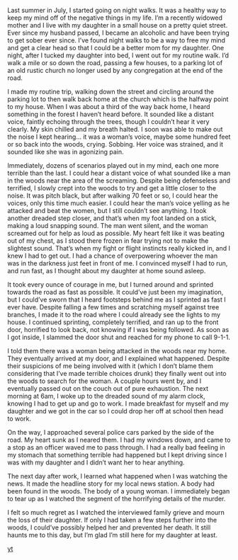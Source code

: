 Last summer in July, I started going on night walks. It was a healthy way to keep my mind off of the negative things in my life. I’m a recently widowed mother and I live with my daughter in a small house on a pretty quiet street. Ever since my husband passed, I became an alcoholic and have been trying to get sober ever since. I’ve found night walks to be a way to free my mind and get a clear head so that I could be a better mom for my daughter. One night, after I tucked my daughter into bed, I went out for my routine walk. I’d walk a mile or so down the road, passing a few houses, to a parking lot of an old rustic church no longer used by any congregation at the end of the road. 

I made my routine trip, walking down the street and circling around the parking lot to then walk back home at the church which is the halfway point to my house.  When I was about a third of the way back home, I heard something in the forest I haven’t heard before. It sounded like a distant voice, faintly echoing through the trees, though I couldn’t hear it very clearly. My skin chilled and my breath halted. I soon was able to make out the noise I kept hearing… it was a woman’s voice, maybe some hundred feet or so back into the woods, crying. Sobbing. Her voice was strained, and it sounded like she was in agonizing pain. 

Immediately, dozens of scenarios played out in my mind, each one more terrible than the last. I could hear a distant voice of what sounded like a man in the woods near the area of the screaming. Despite being defenseless and terrified, I slowly crept into the woods to try and get a little closer to the noise. It was pitch black, but after walking 70 feet or so, I could hear the voices, only this time much easier. I could hear the man’s voice yelling as he attacked and beat the women, but I still couldn’t see anything. I took another dreaded step closer, and that’s when my foot landed on a stick, making a loud snapping sound. The man went silent, and the woman screamed out for help as loud as possible. My heart felt like it was beating out of my chest, as I stood there frozen in fear trying not to make the slightest sound. That’s when my fight or flight instincts really kicked in, and I knew I had to get out. I had a chance of overpowering whoever the man was in the darkness just feet in front of me. I convinced myself I had to run, and run fast, as I thought about my daughter at home sound asleep. 

It took every ounce of courage in me, but I turned around and sprinted towards the road as fast as possible. It could’ve just been my imagination, but I could’ve sworn that I heard footsteps behind me as I sprinted as fast I ever have. Despite falling a few times and scratching myself against tree branches, I made it to the road where I could already see the lights to my house. I continued sprinting, completely terrified, and ran up to the front door, horrified to look back, not knowing if I was being followed. As soon as I got inside, I slammed the door shut and reached for my phone to call 9-1-1. 

I told them there was a woman being attacked in the woods near my home. They eventually arrived at my door, and I explained what happened. Despite their suspicions of me being involved with it (which I don’t blame them considering that I’ve made terrible choices drunk) they finally went out into the woods to search for the woman. A couple hours went by, and I eventually passed out on the couch out of pure exhaustion. The next morning at 6am, I woke up to the dreaded sound of my alarm clock, knowing I had to get up and go to work. I made breakfast for myself and my daughter and we got in the car so I could drop her off at school then head to work. 

On the way, I approached several police cars parked by the side of the road. My heart sunk as I neared them. I had my windows down, and came to a stop as an officer waved me to pass through. I had a really bad feeling in my stomach that something terrible had happened but I kept driving since I was with my daughter and I didn’t want her to hear anything. 

The next day after work, I learned what happened when I was watching the news. It made the headline story for my local news station. A body had been found in the woods. The body of a young woman. I immediately began to tear up as I watched the segment of the horrifying details of the murder. 

I felt so much regret as I watched the interviewed family grieve and mourn the loss of their daughter. If only I had taken a few steps further into the woods, I could’ve possibly helped her and prevented her death. It still haunts me to this day, but I’m glad I’m still here for my daughter at least. 

[yt](https://www.youtube.com/watch?v=Q3gDfxrXsfY)